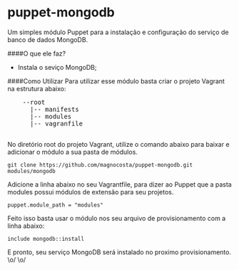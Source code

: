 puppet-mongodb
============

Um simples módulo Puppet para a instalação e configuração do serviço de banco de dados MongoDB.

####O que ele faz?
  * Instala o seviço MongoDB;
  
####Como Utilizar
  Para utilizar esse módulo basta criar o projeto Vagrant na estrutura abaixo:
  
  <pre>
    --root
      |-- manifests
      |-- modules
      |-- vagranfile
  </pre>
  
  No diretório root do projeto Vagrant, utilize o comando abaixo para baixar e adicionar o módulo a sua pasta de módulos.
    
    git clone https://github.com/magnocosta/puppet-mongodb.git modules/mongodb
    
  Adicione a linha abaixo no seu Vagrantfile, para dizer ao Puppet que a pasta modules possui módulos de extensão para seu projetos.
    
    puppet.module_path = "modules"
    
  Feito isso basta usar o módulo nos seu arquivo de provisionamento com a linha abaixo:
  
    include mongodb::install
    
  E pronto, seu serviço MongoDB será instalado no proximo provisionamento.  \o/ \o/

